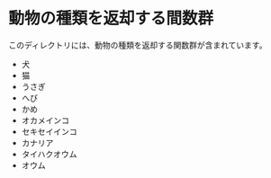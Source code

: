# 動物の種類を返却する間数群

このディレクトリには、動物の種類を返却する関数群が含まれています。
- 犬
- 猫
- うさぎ
- へび
- かめ
- オカメインコ
- セキセイインコ
- カナリア
- タイハクオウム
- オウム
